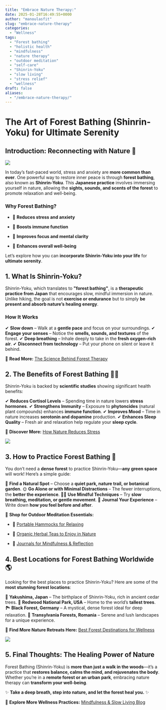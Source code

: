 ```yaml
---
title: "Embrace Nature Therapy:"
date: 2025-01-28T16:49:55+0000
author: "manoulasfit"
slug: "embrace-nature-therapy"
categories:
  - "Wellness"
tags:
  - "Forest bathing"
  - "holistic health"
  - "mindfulness"
  - "nature therapy"
  - "outdoor meditation"
  - "self-care"
  - "Shinrin-Yoku"
  - "slow living"
  - "stress relief"
  - "wellness"
draft: false
aliases:
  - "/embrace-nature-therapy/"
---
```

# **The Art of Forest Bathing (Shinrin-Yoku) for Ultimate Serenity**

## **Introduction: Reconnecting with Nature** 🌿

![](/DALL·E-2025-01-28-18.42.30-A-person-standing-on-a-wooden-bridge-in-the-middle-of-a-forest-taking-a-deep-breath-and-embracing-the-tranquility-of-Shinrin-Yoku.-The-bridge-is-surr.webp)

In today’s fast-paced world, stress and anxiety are **more common than ever**. One powerful way to restore inner peace is through **forest bathing**, also known as **Shinrin-Yoku**. This **Japanese practice** involves immersing yourself in nature, allowing the **sights, sounds, and scents of the forest** to promote relaxation and well-being.

### **Why Forest Bathing?**

- 🌱 **Reduces stress and anxiety**

- 🌲 **Boosts immune function**

- 🍃 **Improves focus and mental clarity**

- 🌿 **Enhances overall well-being**

Let’s explore how you can **incorporate Shinrin-Yoku into your life** for **ultimate serenity**.

## **1. What Is Shinrin-Yoku?**

Shinrin-Yoku, which translates to **"forest bathing"**, is a **therapeutic practice from Japan** that encourages slow, mindful immersion in nature. Unlike hiking, the goal is not **exercise or endurance** but to simply **be present and absorb nature’s healing energy**.

### **How It Works**

✔ **Slow down** – Walk at a **gentle pace** and focus on your surroundings.
✔ **Engage your senses** – Notice the **smells, sounds, and textures** of the forest.
✔ **Deep breathing** – Inhale deeply to take in the **fresh oxygen-rich air**.
✔ **Disconnect from technology** – Put your phone on silent or leave it behind.

🔗 **Read More:** [The Science Behind Forest Therapy](https://www.ncbi.nlm.nih.gov/pmc/articles/PMC5580555/)

## **2. The Benefits of Forest Bathing** 🌲✨

Shinrin-Yoku is backed by **scientific studies** showing significant health benefits:

✔ **Reduces Cortisol Levels** – Spending time in nature lowers **stress hormones**.
✔ **Strengthens Immunity** – Exposure to **phytoncides** (natural plant compounds) enhances **immune function**.
✔ **Improves Mood** – Time in nature increases **serotonin and dopamine** production.
✔ **Enhances Sleep Quality** – Fresh air and relaxation help regulate your **sleep cycle**.

🔗 **Discover More:** [How Nature Reduces Stress](https://www.apa.org/news/press/releases/2020/04/nature-mental-health)

![](/DALL·E-2025-01-28-18.42.01-A-person-sitting-in-meditation-in-a-lush-green-forest-embracing-Shinrin-Yoku-forest-bathing.-They-are-surrounded-by-misty-trees-gentle-rays-of-sun.webp)

## **3. How to Practice Forest Bathing** 🌳

You don’t need a **dense forest** to practice Shinrin-Yoku—**any green space** will work! Here’s a simple guide:

🌿 **Find a Natural Spot** – Choose a **quiet park, nature trail, or botanical garden**.
🌞 **Go Alone or with Minimal Distractions** – The fewer interruptions, the **better the experience**.
🧘‍♀️ **Use Mindful Techniques** – Try **slow breathing, meditation, or gentle movement**.
📖 **Journal Your Experience** – Write down **how you feel before and after**.

🔗 **Shop for Outdoor Meditation Essentials:**

- 🌲 [Portable Hammocks for Relaxing](https://www.rei.com/c/hammocks)

- 🍵 [Organic Herbal Teas to Enjoy in Nature](https://www.artoftea.com/)

- 📖 [Journals for Mindfulness & Reflection](https://www.moleskine.com/)

## **4. Best Locations for Forest Bathing Worldwide** 🌎

Looking for the best places to practice Shinrin-Yoku? Here are some of the **most stunning forest locations**:

🌲 **Yakushima, Japan** – The birthplace of Shinrin-Yoku, rich in ancient cedar trees.
🍂 **Redwood National Park, USA** – Home to the world’s **tallest trees**.
🏞️ **Black Forest, Germany** – A mystical, dense forest ideal for deep relaxation.
🌿 **Transylvania Forests, Romania** – Serene and lush landscapes for a unique experience.

🔗 **Find More Nature Retreats Here:** [Best Forest Destinations for Wellness](https://www.nationalgeographic.com/travel/)

![](/DALL·E-2025-01-28-18.43.04-A-tranquil-forest-path-covered-in-soft-moss-perfect-for-Shinrin-Yoku-forest-bathing.-Gentle-sunlight-filters-through-the-dense-canopy-creating-a-p.webp)

## **5. Final Thoughts: The Healing Power of Nature**

Forest Bathing (Shinrin-Yoku) is **more than just a walk in the woods**—it’s a practice that **restores balance, calms the mind, and rejuvenates the body**. Whether you’re in a **remote forest or an urban park**, embracing nature therapy can **transform your well-being**.

✨ **Take a deep breath, step into nature, and let the forest heal you.** ✨

🔗 **Explore More Wellness Practices:** [Mindfulness & Slow Living Blog](https://www.sparklebox.blog/)